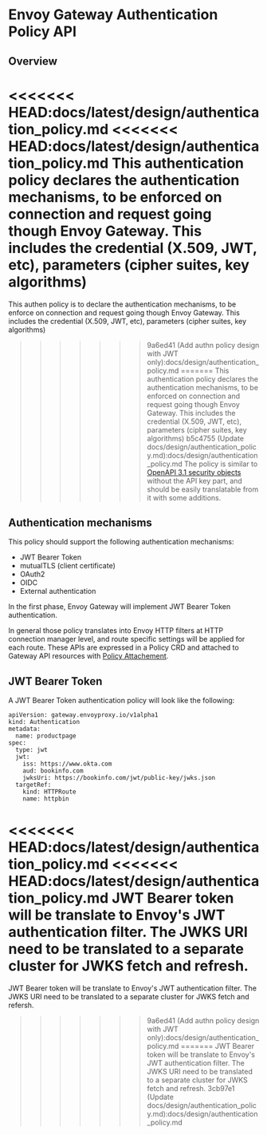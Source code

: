 # Envoy Gateway Authentication Policy API

## Overview

<<<<<<< HEAD:docs/latest/design/authentication_policy.md
<<<<<<< HEAD:docs/latest/design/authentication_policy.md
This authentication policy declares the authentication mechanisms, to be enforced on connection and request going though Envoy Gateway. This includes the credential (X.509, JWT, etc), parameters (cipher suites, key algorithms)
=======
This authen policy is to declare the authentication mechanisms, to be enforce on connection and request going though Envoy Gateway. This includes the credential (X.509, JWT, etc), parameters (cipher suites, key algorithms)
>>>>>>> 9a6ed41 (Add authn policy design with JWT only):docs/design/authentication_policy.md
=======
This authentication policy declares the authentication mechanisms, to be enforced on connection and request going though Envoy Gateway. This includes the credential (X.509, JWT, etc), parameters (cipher suites, key algorithms)
>>>>>>> b5c4755 (Update docs/design/authentication_policy.md):docs/design/authentication_policy.md
The policy is similar to [OpenAPI 3.1 security objects](https://github.com/OAI/OpenAPI-Specification/blob/main/versions/3.1.0.md#securitySchemeObject) without the API key part, and should be easily translatable from it with some additions.

## Authentication mechanisms
This policy should support the following authentication mechanisms:
- JWT Bearer Token
- mutualTLS (client certificate)
- OAuth2
- OIDC
- External authentication

In the first phase, Envoy Gateway will implement JWT Bearer Token authentication.

In general those policy translates into Envoy HTTP filters at HTTP connection manager level, and route specific settings will be applied for each route. These APIs are expressed in a Policy CRD and attached to Gateway API resources with [Policy Attachement](https://gateway-api.sigs.k8s.io/references/policy-attachment/).

## JWT Bearer Token

A JWT Bearer Token authentication policy will look like the following:

```
apiVersion: gateway.envoyproxy.io/v1alpha1
kind: Authentication
metadata:
  name: productpage
spec:
  type: jwt
  jwt:
    iss: https://www.okta.com
    aud: bookinfo.com
    jwksUri: https://bookinfo.com/jwt/public-key/jwks.json
  targetRef:
    kind: HTTPRoute
    name: httpbin
```

<<<<<<< HEAD:docs/latest/design/authentication_policy.md
<<<<<<< HEAD:docs/latest/design/authentication_policy.md
JWT Bearer token will be translate to Envoy's JWT authentication filter. The JWKS URI need to be translated to a separate cluster for JWKS fetch and refresh.
=======
JWT Bearer token will be translate to Envoy's JWT authentication filter. The JWKS URI need to be translated to a separate cluster for JWKS fetch and refersh.
>>>>>>> 9a6ed41 (Add authn policy design with JWT only):docs/design/authentication_policy.md
=======
JWT Bearer token will be translate to Envoy's JWT authentication filter. The JWKS URI need to be translated to a separate cluster for JWKS fetch and refresh.
>>>>>>> 3cb97e1 (Update docs/design/authentication_policy.md):docs/design/authentication_policy.md
